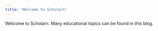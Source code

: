 ```yaml
---
title: "Welcome to Scholarn"
---
```


Welcome to Scholarn. Many educational topics can be found in this blog.
